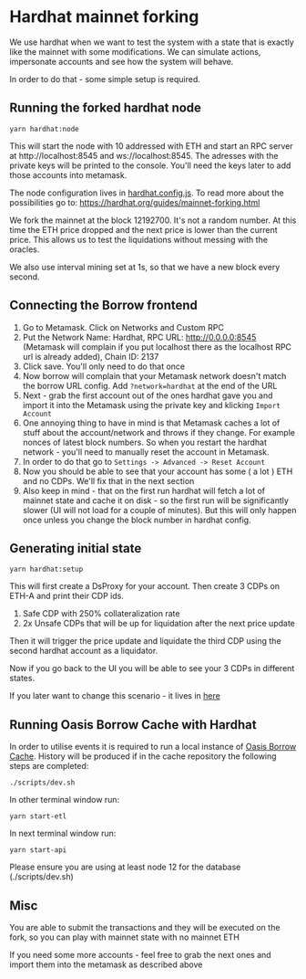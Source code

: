 # Hardhat mainnet forking

We use hardhat when we want to test the system with a state that is exactly like the mainnet with
some modifications. We can simulate actions, impersonate accounts and see how the system will
behave.

In order to do that - some simple setup is required.

## Running the forked hardhat node

```
yarn hardhat:node
```

This will start the node with 10 addressed with ETH and start an RPC server at http://localhost:8545
and ws://localhost:8545. The adresses with the private keys will be printed to the console. You'll
need the keys later to add those accounts into metamask.

The node configuration lives in [hardhat.config.js](hardhat.config.js). To read more about the
possibilities go to: https://hardhat.org/guides/mainnet-forking.html

We fork the mainnet at the block 12192700. It's not a random number. At this time the ETH price
dropped and the next price is lower than the current price. This allows us to test the liquidations
without messing with the oracles.

We also use interval mining set at 1s, so that we have a new block every second.

## Connecting the Borrow frontend

1. Go to Metamask. Click on Networks and Custom RPC
2. Put the Network Name: Hardhat, RPC URL: http://0.0.0.0:8545 (Metamask will complain if you put
   localhost there as the localhost RPC url is already added), Chain ID: 2137
3. Click save. You'll only need to do that once
4. Now borrow will complain that your Metamask network doesn't match the borrow URL config. Add
   `?network=hardhat` at the end of the URL
5. Next - grab the first account out of the ones hardhat gave you and import it into the Metamask
   using the private key and klicking `Import Account`
6. One annoying thing to have in mind is that Metamask caches a lot of stuff about the
   account/network and throws if they change. For example nonces of latest block numbers. So when
   you restart the hardhat network - you'll need to manually reset the account in Metamask.
7. In order to do that go to `Settings -> Advanced -> Reset Account`
8. Now you should be able to see that your account has some ( a lot ) ETH and no CDPs. We'll fix
   that in the next section
9. Also keep in mind - that on the first run hardhat will fetch a lot of mainnet state and cache it
   on disk - so the first run will be significantly slower (UI will not load for a couple of
   minutes). But this will only happen once unless you change the block number in hardhat config.

## Generating initial state

```
yarn hardhat:setup
```

This will first create a DsProxy for your account. Then create 3 CDPs on ETH-A and print their CDP
ids.

1. Safe CDP with 250% collateralization rate
2. 2x Unsafe CDPs that will be up for liquidation after the next price update

Then it will trigger the price update and liquidate the third CDP using the second hardhat account
as a liquidator.

Now if you go back to the UI you will be able to see your 3 CDPs in different states.

If you later want to change this scenario - it lives in [here](./scripts/hardhat_setup.ts)

## Running Oasis Borrow Cache with Hardhat

In order to utilise events it is required to run a local instance of
[Oasis Borrow Cache](https://github.com/oasisDEX/oasis-borrow-cache). History will be produced if in
the cache repository the following steps are completed:

`./scripts/dev.sh`

In other terminal window run:

`yarn start-etl`

In next terminal window run:

`yarn start-api`

Please ensure you are using at least node 12 for the database (./scripts/dev.sh)

## Misc

You are able to submit the transactions and they will be executed on the fork, so you can play with
mainnet state with no mainnet ETH

If you need some more accounts - feel free to grab the next ones and import them into the metamask
as described above
